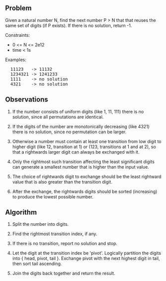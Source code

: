 ## Problem

Given a natural number N, find the next number P > N that that reuses the same
set of digits (if P exists). If there is no solution, return -1.

Constraints:

- 0 <= N <= 2e12
- time < 1s

Examples:
<pre>
  11123   -> 11132
  1234321 -> 1241233
  1111    -> no solution
  4321    -> no solution
</pre>

## Observations

1. If the number consists of uniform digits (like 1, 11, 111) there is no
   solution, since all permutations are identical.

2. If the digits of the number are monotonically decreasing (like 4321)
   there is no solution, since no permutation can be larger.

3. Otherwise a number must contain at least one transition from low digit to
   higher digit (like 12, transition at 1) or (123, transitions at 1 and at
   2), so that a rightwards larger digit can always be exchanged with it.

4. Only the rightmost such transition affecting the least significant digits
   can generate a smallest number that is higher than the input value.

5. The choice of rightwards digit to exchange should be the least rightward
   value that is also greater than the transition digit.

6. After the exchange, the rightwards digits should be sorted (increasing)
   to produce the lowest possible number.

## Algorithm

1. Split the number into digits.

2. Find the rightmost transition index, if any.

3. If there is no transition, report no solution and stop.

4. Let the digit at the transition index be 'pivot'. Logically partition the
   digits into { head, pivot, tail }. Exchange pivot with the next highest
   digit in tail, then sort tail ascending.

5. Join the digits back together and return the result.
